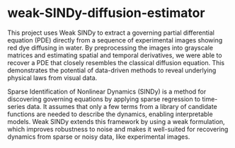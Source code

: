 # weak-SINDy-diffusion-estimator
This project uses Weak SINDy to extract a governing partial differential equation (PDE) directly from a sequence of experimental images showing red dye diffusing in water. By preprocessing the images into grayscale matrices and estimating spatial and temporal derivatives, we were able to recover a PDE that closely resembles the classical diffusion equation. This demonstrates the potential of data-driven methods to reveal underlying physical laws from visual data.

Sparse Identification of Nonlinear Dynamics (SINDy) is a method for discovering governing equations by applying sparse regression to time-series data. It assumes that only a few terms from a library of candidate functions are needed to describe the dynamics, enabling interpretable models. Weak SINDy extends this framework by using a weak formulation, which improves robustness to noise and makes it well-suited for recovering dynamics from sparse or noisy data, like experimental images.
